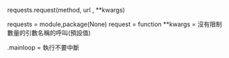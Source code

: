 requests.request(method, url , **kwargs)

requests = module,package(None)
request = function
**kwargs = 沒有限制數量的引數名稱的呼叫(預設值)

.mainloop = 執行不要中斷